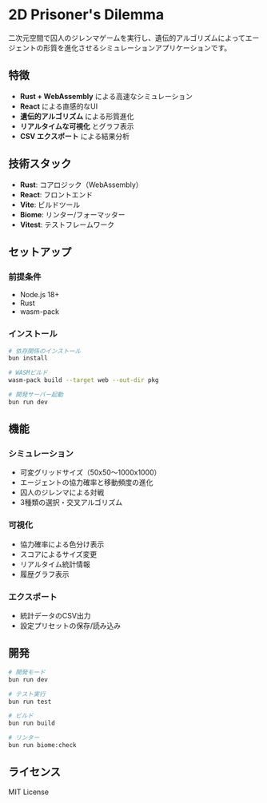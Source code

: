 # 2D Prisoner's Dilemma

二次元空間で囚人のジレンマゲームを実行し、遺伝的アルゴリズムによってエージェントの形質を進化させるシミュレーションアプリケーションです。

## 特徴

- **Rust + WebAssembly** による高速なシミュレーション
- **React** による直感的なUI
- **遺伝的アルゴリズム** による形質進化
- **リアルタイムな可視化** とグラフ表示
- **CSV エクスポート** による結果分析

## 技術スタック

- **Rust**: コアロジック（WebAssembly）
- **React**: フロントエンド
- **Vite**: ビルドツール
- **Biome**: リンター/フォーマッター
- **Vitest**: テストフレームワーク

## セットアップ

### 前提条件

- Node.js 18+
- Rust
- wasm-pack

### インストール

```bash
# 依存関係のインストール
bun install

# WASMビルド
wasm-pack build --target web --out-dir pkg

# 開発サーバー起動
bun run dev
```

## 機能

### シミュレーション

- 可変グリッドサイズ（50x50〜1000x1000）
- エージェントの協力確率と移動頻度の進化
- 囚人のジレンマによる対戦
- 3種類の選択・交叉アルゴリズム

### 可視化

- 協力確率による色分け表示
- スコアによるサイズ変更
- リアルタイム統計情報
- 履歴グラフ表示

### エクスポート

- 統計データのCSV出力
- 設定プリセットの保存/読み込み

## 開発

```bash
# 開発モード
bun run dev

# テスト実行
bun run test

# ビルド
bun run build

# リンター
bun run biome:check
```

## ライセンス

MIT License

